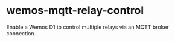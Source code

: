 # wemos-mqtt-relay-control

Enable a Wemos D1 to control multiple relays via an MQTT broker connection.
